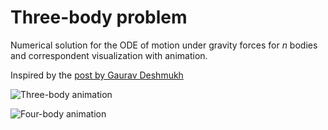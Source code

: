 # Three-body problem

Numerical solution for the ODE of motion under gravity forces for $n$ bodies and correspondent visualization with animation.

Inspired by the [post by Gaurav Deshmukh](https://towardsdatascience.com/modelling-the-three-body-problem-in-classical-mechanics-using-python-9dc270ad7767)

![Three-body animation](out/three_bodies_3.gif)

![Four-body animation](out/four_bodies.gif)
